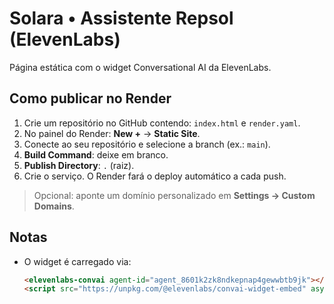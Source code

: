 # Solara • Assistente Repsol (ElevenLabs)

Página estática com o widget Conversational AI da ElevenLabs.

## Como publicar no Render

1. Crie um repositório no GitHub contendo: `index.html` e `render.yaml`.
2. No painel do Render: **New +** → **Static Site**.
3. Conecte ao seu repositório e selecione a branch (ex.: `main`).
4. **Build Command**: deixe em branco.
5. **Publish Directory**: `.` (raiz).
6. Crie o serviço. O Render fará o deploy automático a cada push.

> Opcional: aponte um domínio personalizado em **Settings → Custom Domains**.

## Notas
- O widget é carregado via:
  ```html
  <elevenlabs-convai agent-id="agent_8601k2zk8ndkepnap4gewwbtb9jk"></elevenlabs-convai>
  <script src="https://unpkg.com/@elevenlabs/convai-widget-embed" async type="text/javascript"></script>
